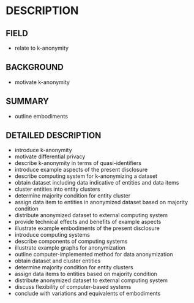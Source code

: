 # DESCRIPTION

## FIELD

- relate to k-anonymity

## BACKGROUND

- motivate k-anonymity

## SUMMARY

- outline embodiments

## DETAILED DESCRIPTION

- introduce k-anonymity
- motivate differential privacy
- describe k-anonymity in terms of quasi-identifiers
- introduce example aspects of the present disclosure
- describe computing system for k-anonymizing a dataset
- obtain dataset including data indicative of entities and data items
- cluster entities into entity clusters
- determine majority condition for entity cluster
- assign data item to entities in anonymized dataset based on majority condition
- distribute anonymized dataset to external computing system
- provide technical effects and benefits of example aspects
- illustrate example embodiments of the present disclosure
- introduce computing systems
- describe components of computing systems
- illustrate example graphs for anonymization
- outline computer-implemented method for data anonymization
- obtain dataset and cluster entities
- determine majority condition for entity clusters
- assign data items to entities based on majority condition
- distribute anonymized dataset to external computing system
- discuss flexibility of computer-based systems
- conclude with variations and equivalents of embodiments

